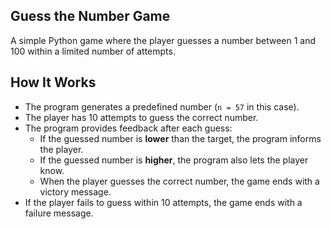 ## Guess the Number Game

A simple Python game where the player guesses a number between 1 and 100 within a limited number of attempts.

## **How It Works**

- The program generates a predefined number (`n = 57` in this case).
- The player has 10 attempts to guess the correct number.
- The program provides feedback after each guess:
  - If the guessed number is **lower** than the target, the program informs the player.
  - If the guessed number is **higher**, the program also lets the player know.
  - When the player guesses the correct number, the game ends with a victory message.
- If the player fails to guess within 10 attempts, the game ends with a failure message.
